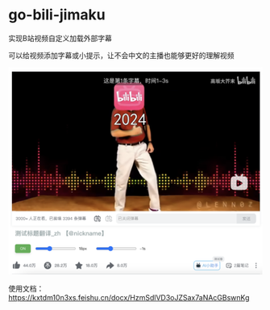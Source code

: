 # go-bili-jimaku

实现B站视频自定义加载外部字幕

可以给视频添加字幕或小提示，让不会中文的主播也能够更好的理解视频

![效果图](https://github.com/nazonoa/go-bili-jimaku/blob/main/08b5d23e-1ae4-4b1c-8298-c356f1edcdd6.png?raw=true)

使用文档：https://kxtdm10n3xs.feishu.cn/docx/HzmSdlVD3oJZSax7aNAcGBswnKg
